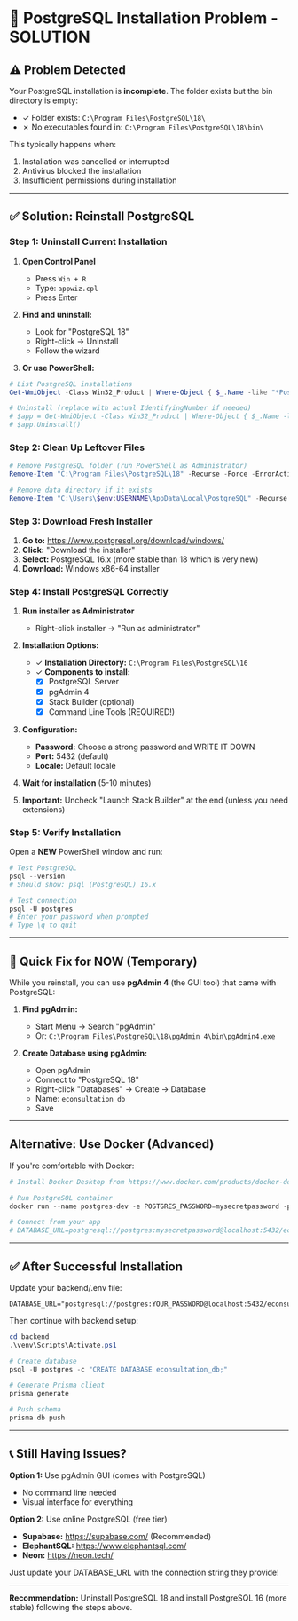 # 🔧 PostgreSQL Installation Problem - SOLUTION

## ⚠️ Problem Detected

Your PostgreSQL installation is **incomplete**. The folder exists but the bin directory is empty:
- ✓ Folder exists: `C:\Program Files\PostgreSQL\18\`
- ✗ No executables found in: `C:\Program Files\PostgreSQL\18\bin\`

This typically happens when:
1. Installation was cancelled or interrupted
2. Antivirus blocked the installation
3. Insufficient permissions during installation

---

## ✅ Solution: Reinstall PostgreSQL

### Step 1: Uninstall Current Installation

1. **Open Control Panel**
   - Press `Win + R`
   - Type: `appwiz.cpl`
   - Press Enter

2. **Find and uninstall:**
   - Look for "PostgreSQL 18"
   - Right-click → Uninstall
   - Follow the wizard

3. **Or use PowerShell:**
```powershell
# List PostgreSQL installations
Get-WmiObject -Class Win32_Product | Where-Object { $_.Name -like "*PostgreSQL*" }

# Uninstall (replace with actual IdentifyingNumber if needed)
# $app = Get-WmiObject -Class Win32_Product | Where-Object { $_.Name -like "*PostgreSQL*" }
# $app.Uninstall()
```

### Step 2: Clean Up Leftover Files

```powershell
# Remove PostgreSQL folder (run PowerShell as Administrator)
Remove-Item "C:\Program Files\PostgreSQL\18" -Recurse -Force -ErrorAction SilentlyContinue

# Remove data directory if it exists
Remove-Item "C:\Users\$env:USERNAME\AppData\Local\PostgreSQL" -Recurse -Force -ErrorAction SilentlyContinue
```

### Step 3: Download Fresh Installer

1. **Go to:** https://www.postgresql.org/download/windows/
2. **Click:** "Download the installer"
3. **Select:** PostgreSQL 16.x (more stable than 18 which is very new)
4. **Download:** Windows x86-64 installer

### Step 4: Install PostgreSQL Correctly

1. **Run installer as Administrator**
   - Right-click installer → "Run as administrator"

2. **Installation Options:**
   - ✓ **Installation Directory:** `C:\Program Files\PostgreSQL\16`
   - ✓ **Components to install:**
     - [x] PostgreSQL Server
     - [x] pgAdmin 4
     - [x] Stack Builder (optional)
     - [x] Command Line Tools (REQUIRED!)
   
3. **Configuration:**
   - **Password:** Choose a strong password and WRITE IT DOWN
   - **Port:** 5432 (default)
   - **Locale:** Default locale
   
4. **Wait for installation** (5-10 minutes)

5. **Important:** Uncheck "Launch Stack Builder" at the end (unless you need extensions)

### Step 5: Verify Installation

Open a **NEW** PowerShell window and run:

```powershell
# Test PostgreSQL
psql --version
# Should show: psql (PostgreSQL) 16.x

# Test connection
psql -U postgres
# Enter your password when prompted
# Type \q to quit
```

---

## 🚀 Quick Fix for NOW (Temporary)

While you reinstall, you can use **pgAdmin 4** (the GUI tool) that came with PostgreSQL:

1. **Find pgAdmin:**
   - Start Menu → Search "pgAdmin"
   - Or: `C:\Program Files\PostgreSQL\18\pgAdmin 4\bin\pgAdmin4.exe`

2. **Create Database using pgAdmin:**
   - Open pgAdmin
   - Connect to "PostgreSQL 18"
   - Right-click "Databases" → Create → Database
   - Name: `econsultation_db`
   - Save

---

## Alternative: Use Docker (Advanced)

If you're comfortable with Docker:

```powershell
# Install Docker Desktop from https://www.docker.com/products/docker-desktop/

# Run PostgreSQL container
docker run --name postgres-dev -e POSTGRES_PASSWORD=mysecretpassword -p 5432:5432 -d postgres:16

# Connect from your app
# DATABASE_URL=postgresql://postgres:mysecretpassword@localhost:5432/econsultation_db
```

---

## ✅ After Successful Installation

Update your backend/.env file:

```env
DATABASE_URL="postgresql://postgres:YOUR_PASSWORD@localhost:5432/econsultation_db"
```

Then continue with backend setup:

```powershell
cd backend
.\venv\Scripts\Activate.ps1

# Create database
psql -U postgres -c "CREATE DATABASE econsultation_db;"

# Generate Prisma client
prisma generate

# Push schema
prisma db push
```

---

## 📞 Still Having Issues?

**Option 1:** Use pgAdmin GUI (comes with PostgreSQL)
- No command line needed
- Visual interface for everything

**Option 2:** Use online PostgreSQL (free tier)
- **Supabase:** https://supabase.com/ (Recommended)
- **ElephantSQL:** https://www.elephantsql.com/
- **Neon:** https://neon.tech/

Just update your DATABASE_URL with the connection string they provide!

---

**Recommendation:** Uninstall PostgreSQL 18 and install PostgreSQL 16 (more stable) following the steps above.
